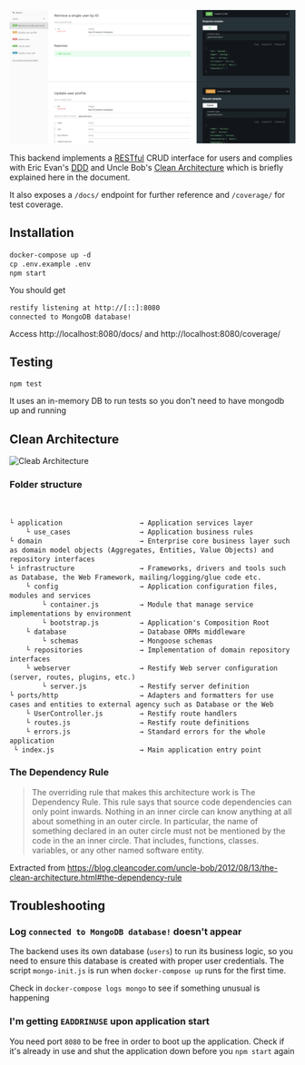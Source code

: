![Preview](preview.png)

This backend implements a [RESTful](https://restfulapi.net/) CRUD interface for users and complies with Eric Evan's [DDD](https://en.wikipedia.org/wiki/Domain-driven_design) and Uncle Bob's [Clean Architecture](https://blog.cleancoder.com/uncle-bob/2012/08/13/the-clean-architecture.html) which is briefly explained here in the document. 

It also exposes a `/docs/` endpoint for further reference and `/coverage/` for test coverage.

## Installation

```
docker-compose up -d
cp .env.example .env
npm start
```
You should get
```
restify listening at http://[::]:8080
connected to MongoDB database!
```
Access http://localhost:8080/docs/ and http://localhost:8080/coverage/

## Testing

```
npm test
```
It uses an in-memory DB to run tests so you don't need to have mongodb up and running

## Clean Architecture

![Cleab Architecture](https://blog.cleancoder.com/uncle-bob/images/2012-08-13-the-clean-architecture/CleanArchitecture.jpg)

### Folder structure
```


└ application                   → Application services layer
    └ use_cases                 → Application business rules 
└ domain                        → Enterprise core business layer such as domain model objects (Aggregates, Entities, Value Objects) and repository interfaces
└ infrastructure                → Frameworks, drivers and tools such as Database, the Web Framework, mailing/logging/glue code etc.
    └ config                    → Application configuration files, modules and services
        └ container.js          → Module that manage service implementations by environment
        └ bootstrap.js          → Application's Composition Root
    └ database                  → Database ORMs middleware
        └ schemas               → Mongoose schemas
    └ repositories              → Implementation of domain repository interfaces
    └ webserver                 → Restify Web server configuration (server, routes, plugins, etc.)
        └ server.js             → Restify server definition
└ ports/http                    → Adapters and formatters for use cases and entities to external agency such as Database or the Web
    └ UserController.js         → Restify route handlers
    └ routes.js                 → Restify route definitions
    └ errors.js                 → Standard errors for the whole application
 └ index.js                     → Main application entry point
 ```

 ### The Dependency Rule

>The overriding rule that makes this architecture work is The Dependency Rule. This rule says that source code dependencies can only point inwards. Nothing in an inner circle can know anything at all about something in an outer circle. In particular, the name of something declared in an outer circle must not be mentioned by the code in the an inner circle. That includes, functions, classes. variables, or any other named software entity.

Extracted from https://blog.cleancoder.com/uncle-bob/2012/08/13/the-clean-architecture.html#the-dependency-rule

## Troubleshooting

### Log `connected to MongoDB database!` doesn't appear
The backend uses its own database (`users`) to run its business logic, so you need to ensure this database is created with proper user credentials. The script `mongo-init.js` is run when `docker-compose up` runs for the first time. 

Check in `docker-compose logs mongo` to see if something unusual is happening

### I'm getting `EADDRINUSE` upon application start
You need port `8080` to be free in order to boot up the application. Check if it's already in use and shut the application down before you `npm start` again